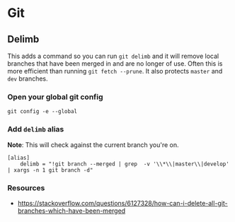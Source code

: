 # Git

## Delimb

This adds a command so you can run `git delimb` and it will remove local branches that have been merged in and are no longer of use. Often this is more efficient than running `git fetch --prune`. It also protects `master` and `dev` branches.

### Open your global git config

```shell
git config -e --global
```

### Add `delimb` alias

**Note**: This will check against the current branch you're on.

```shell
[alias]
	delimb = "!git branch --merged | grep  -v '\\*\\|master\\|develop' | xargs -n 1 git branch -d"
```

### Resources

- <https://stackoverflow.com/questions/6127328/how-can-i-delete-all-git-branches-which-have-been-merged>
